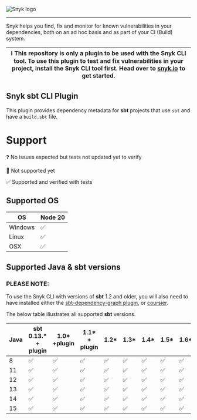 ![Snyk logo](https://snyk.io/style/asset/logo/snyk-print.svg)

---

Snyk helps you find, fix and monitor for known vulnerabilities in your dependencies, both on an ad hoc basis and as part of your CI (Build) system.

| :information_source: This repository is only a plugin to be used with the Snyk CLI tool. To use this plugin to test and fix vulnerabilities in your project, install the Snyk CLI tool first. Head over to [snyk.io](https://github.com/snyk/snyk) to get started. |
| ------------------------------------------------------------------------------------------------------------------------------------------------------------------------------------------------------------------------------------------------------------------ |

## Snyk sbt CLI Plugin

This plugin provides dependency metadata for **sbt** projects that use `sbt` and have a `build.sbt` file.

# Support

❓ No issues expected but tests not updated yet to verify

🚫 Not supported yet

✅ Supported and verified with tests

## Supported OS

| OS      | Node 20 |
| ------- |---------|
| Windows | ✅       |
| Linux   | ✅       |
| OSX     | ✅       |

## Supported Java & sbt versions

### **PLEASE NOTE**:

To use the Snyk CLI with versions of **sbt** 1.2 and older, you will also need to have installed either the
[sbt-dependency-graph plugin](https://support.snyk.io/hc/en-us/articles/360004167317),
or [coursier](https://support.snyk.io/hc/en-us/articles/360004167317).

The below table illustrates all supported **sbt** versions.

| Java | sbt 0.13.\*<br> + plugin | 1.0\*<br>+plugin | 1.1\* <br>+ plugin | 1.2\* | 1.3\* | 1.4\* | 1.5\* | 1.6\* | 1.7\* |
| ---- | ------------------------ | ---------------- | ------------------ | ----- | ----- | ----- | ----- | ----- | ----- |
| 8    | ✅                       | ✅               | ✅                 | ✅    | ✅    | ✅    | ✅    | ✅    | ✅    |
| 11   | ✅                       | ✅               | ✅                 | ✅    | ✅    | ✅    | ✅    | ✅    | ✅    |
| 12   | ✅                       | ✅               | ✅                 | ✅    | ✅    | ✅    | ✅    | ✅    | ✅    |
| 13   | ✅                       | ✅               | ✅                 | ✅    | ✅    | ✅    | ✅    | ✅    | ✅    |
| 14   | ✅                       | ✅               | ✅                 | ✅    | ✅    | ✅    | ✅    | ✅    | ✅    |
| 15   | ✅                       | ✅               | ✅                 | ✅    | ✅    | ✅    | ✅    | ✅    | ✅    |

